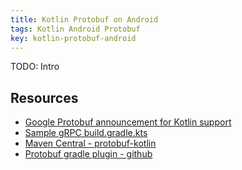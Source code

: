 ```yaml
---
title: Kotlin Protobuf on Android
tags: Kotlin Android Protobuf
key: kotlin-protobuf-android
---
```


TODO: Intro

<!--more-->

## Resources

* [Google Protobuf announcement for Kotlin support](https://developers.googleblog.com/2021/11/announcing-kotlin-support-for-protocol.html)
* [Sample gRPC build.gradle.kts](https://github.com/grpc/grpc-kotlin/blob/master/examples/stub/build.gradle.kts)
* [Maven Central - protobuf-kotlin](https://search.maven.org/artifact/com.google.protobuf/protobuf-kotlin/3.17.0-rc-2/bundle)
* [Protobuf gradle plugin - github](https://github.com/google/protobuf-gradle-plugin)